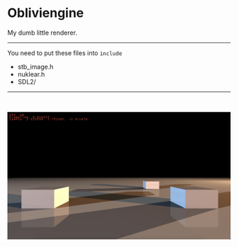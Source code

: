 # Obliviengine

My dumb little renderer.

--- 

You need to put these files into ``include``

* stb_image.h
* nuklear.h
* SDL2/

--- 

<div align="center">
  <br />
  <p>
    <a><img src="https://github.com/TristanWellman/obliviengine/blob/main/voxelTrace.png" width="800" alt="wellang" /></a>
  </p>
  <br />
</div>
